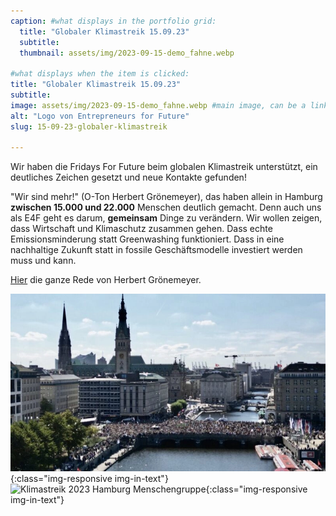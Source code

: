 ```yaml
---
caption: #what displays in the portfolio grid:
  title: "Globaler Klimastreik 15.09.23"
  subtitle: 
  thumbnail: assets/img/2023-09-15-demo_fahne.webp
  
#what displays when the item is clicked:
title: "Globaler Klimastreik 15.09.23"
subtitle: 
image: assets/img/2023-09-15-demo_fahne.webp #main image, can be a link or a file in assets/img/portfolio
alt: "Logo von Entrepreneurs for Future"
slug: 15-09-23-globaler-klimastreik

---
```

Wir haben die Fridays For Future beim globalen Klimastreik unterstützt, ein deutliches Zeichen gesetzt und neue Kontakte gefunden!

"Wir sind mehr!" (O-Ton Herbert Grönemeyer), das haben allein in Hamburg **zwischen 15.000 und 22.000** Menschen deutlich gemacht. Denn auch uns als E4F geht es darum, **gemeinsam** Dinge zu verändern. Wir wollen zeigen, dass Wirtschaft und Klimaschutz zusammen gehen. Dass echte Emissionsminderung statt Greenwashing funktioniert. Dass in eine nachhaltige Zukunft statt in fossile Geschäftsmodelle investiert werden muss und kann.

[Hier](https://youtu.be/VzsoV0sDGng?feature=shared) die ganze Rede von Herbert Grönemeyer.

![Klimastreik 2023 Hamburg](assets/img/2023-09-15-demo_reesendamm.webp){:class="img-responsive img-in-text"}
![Klimastreik 2023 Hamburg Menschengruppe](assets/img/2023-09-15-demo_menschen.webp){:class="img-responsive img-in-text"}
